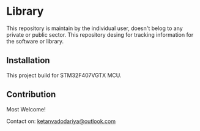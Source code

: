 # Library
This repository is maintain by the individual user, doesn't belog to any private or public sector. This repository desing for tracking information for the software or library.

## Installation
This project build for STM32F407VGTX MCU.

## Contribution
Most Welcome!

Contact on: ketanvadodariya@outlook.com
